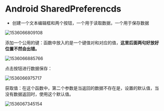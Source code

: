 # Android SharedPreferencds

- 创建一个文本编辑框和两个按钮，一个用于读取数据，一个用于保存数据

![1536066809108](C:\Users\RD007\AppData\Local\Temp\1536066809108.png)

添加一个公用的键：函数中放入的是一个键值对和对应的值，**这里后面两句好放好位置不然会出错。**

![1536066885766](E:\GitHub\work\Android\sharedpreferences数据保存\image\statement.png)



点击按钮进行数据保存：

![1536066975717](E:\GitHub\work\Android\sharedpreferences数据保存\image\put.png)



获取值：在这个函数中，第二个参数是当返回的数据不存在是，设置的默认值，当没有数据返回时，使用这个默认值。

![1536067345154](E:\GitHub\work\Android\sharedpreferences数据保存\image\getdata.png)